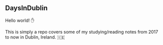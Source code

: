 ## DaysInDublin
Hello world! ✋
<tr>
This is simply a repo covers some of my studying/reading notes from 2017 to now in Dublin, Ireland. 🇮🇪
